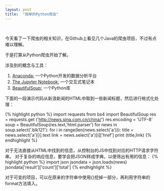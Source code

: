 ```yaml
---
layout: post
title:  "简单的Python爬虫" 
---
```


<br />

今天看了一下爬虫的相关知识，在Github上看见几个Java的爬虫项目，不过有点难以理解。

于是打算从Python爬虫开始了解。

涉及到的概念与工具：

1. [Anaconda:](https://www.continuum.io) 一个Python开发的数据分析平台
2. [The Jupyter Notebook:](http://jupyter.org/) 一个交互式笔记本
3. [BeautifulSoup:](https://www.crummy.com/software/BeautifulSoup/) 一个Python库

下面的一段演示代码从新浪新闻的HTML中取到一些新闻标题，然后进行格式化处理：

{% highlight python %}
import requests
from bs4 import BeautifulSoup
res = requests.get
('http://news.sina.com.cn/china/')
res.encoding = 'UTF-8'
soup = 
BeautifulSoup(res.text,'html.parser')
for news in soup.select('.blk121'):
  for i in range(len(news.select('a'))):
    title = news.select('a')[i].text
    link  = news.select('a')[i]['href']
    print (title,link)
{% endhighlight %}

对于无法直接从HTML中找到的信息，从控制台的JS中找到对应的HTTP请求字符串。
对于复杂的响应信息，要学会把JSON转成字典，以便筛出有用的信息：
{% highlight python %}
import json
jsondata = json.loads(news)
jsondata['result']['count']['total']
{% endhighlight %}

对于可变的项目，可以在原来的字符串中使用{}挖掉一部分，再利用字符串的format方法填入。